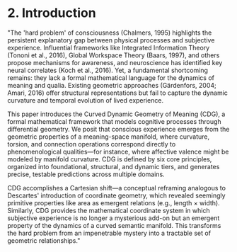# 2. Introduction



"The 'hard problem' of consciousness (Chalmers, 1995) highlights the persistent explanatory gap between physical processes and subjective experience. Influential frameworks like Integrated Information Theory (Tononi et al., 2016), Global Workspace Theory (Baars, 1997), and others propose mechanisms for awareness, and neuroscience has identified key neural correlates (Koch et al., 2016). Yet, a fundamental shortcoming remains: they lack a formal mathematical language for the dynamics of meaning and qualia. Existing geometric approaches (Gärdenfors, 2004; Amari, 2016) offer structural representations but fail to capture the dynamic curvature and temporal evolution of lived experience.

This paper introduces the Curved Dynamic Geometry of Meaning (CDG), a formal mathematical framework that models cognitive processes through differential geometry. We posit that conscious experience emerges from the geometric properties of a meaning-space manifold, where curvature, torsion, and connection operations correspond directly to phenomenological qualities—for instance, where affective valence might be modeled by manifold curvature. CDG is defined by six core principles, organized into foundational, structural, and dynamic tiers, and generates precise, testable predictions across multiple domains.

CDG accomplishes a Cartesian shift—a conceptual reframing analogous to Descartes' introduction of coordinate geometry, which revealed seemingly primitive properties like area as emergent relations (e.g., length × width). Similarly, CDG provides the mathematical coordinate system in which subjective experience is no longer a mysterious add-on but an emergent property of the dynamics of a curved semantic manifold. This transforms the hard problem from an impenetrable mystery into a tractable set of geometric relationships."
